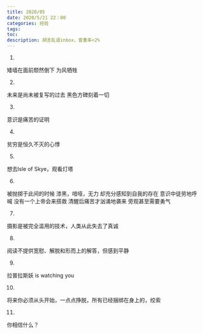 ```yaml
---
title: 2020/05
date: 2020/5/21 22：00
categories: 经验
tags:
toc: 
description: 胡言乱语inbox，查重率<2%
---
```


1.
矮墙在面前颓然倒下
为风牺牲

2.
未来是尚未被复写的过去
黑色方碑刻着一切

3.
意识是痛苦的证明

4.
贫穷是恒久不灭的心悸

5.
想去Isle of Skye，观看灯塔

6.
被抛掷于此间的时候
漆黑，喑哑，无力
却充分感知到自我的存在
意识中徒劳地呼喊
没有一个上帝会来搭救
清醒后痛苦才汹涌地袭来
旁观甚至需要勇气

7.
摄影是被完全滥用的技术，人类从此失去了真诚

8.
阅读不提供宽慰、解脱和形而上的解答，但感到平静

9.
拉普拉斯妖 is watching you

10.
将来你必须从头开始，一点点挣脱，所有已经捆绑在身上的，绞索

11.
你相信什么？